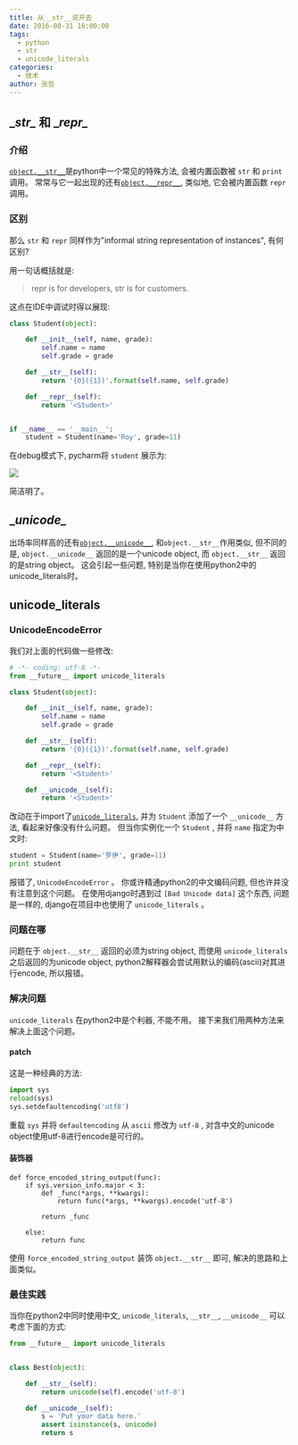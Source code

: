 ```yaml
---
title: 从__str__说开去
date: 2016-08-31 16:00:00
tags:
  - python
  - str
  - unicode_literals
categories:
  - 技术
author: 张哲
---
```



## \__str\__ 和 \__repr\__

### 介绍
[`object.__str__`](https://docs.python.org/2/reference/datamodel.html#object.__str__)是python中一个常见的特殊方法, 会被内置函数被 `str` 和 `print` 调用。
常常与它一起出现的还有[`object.__repr__`](https://docs.python.org/2/reference/datamodel.html#object.__repr__), 类似地, 它会被内置函数 `repr` 调用。



### 区别

那么 `str` 和 `repr` 同样作为"informal string representation of instances", 有何区别?

用一句话概括就是:
> repr is for developers, str is for customers.

这点在IDE中调试时得以展现:

```python
class Student(object):

    def __init__(self, name, grade):
        self.name = name
        self.grade = grade

    def __str__(self):
        return '{0}({1})'.format(self.name, self.grade)

    def __repr__(self):
        return '<Student>'


if __name__ == '__main__':
    student = Student(name='Roy', grade=11)
```

在debug模式下, pycharm将 `student` 展示为:

![](http://img.pinbot.me:8080/uploads/2016/8/31/blob_1472628279443.png)

简洁明了。

## \__unicode\__

出场率同样高的还有[`object.__unicode__`](https://docs.python.org/2/reference/datamodel.html#object.__unicode__), 和`object.__str__`作用类似, 但不同的是, `object.__unicode__` 返回的是一个unicode object, 而 `object.__str__` 返回的是string object。
这会引起一些问题, 特别是当你在使用python2中的unicode_literals时。

## unicode_literals

### UnicodeEncodeError

我们对上面的代码做一些修改:

```python
# -*- coding: utf-8 -*-
from __future__ import unicode_literals

class Student(object):

    def __init__(self, name, grade):
        self.name = name
        self.grade = grade

    def __str__(self):
        return '{0}({1})'.format(self.name, self.grade)

    def __repr__(self):
        return '<Student>'

    def __unicode__(self):
        return '<Student>'
```

改动在于import了[`unicode_literals`](https://docs.python.org/2/reference/datamodel.html#object.__unicode__), 并为 `Student` 添加了一个 `__unicode__` 方法, 看起来好像没有什么问题。 但当你实例化一个 `Student` , 并将 `name` 指定为中文时:

```python
student = Student(name='罗伊', grade=11)
print student
```

报错了, `UnicodeEncodeError` 。 你或许精通python2的中文编码问题, 但也许并没有注意到这个问题。 
在使用django时遇到过 `[Bad Unicode data]` 这个东西, 问题是一样的, django在项目中也使用了 `unicode_literals` 。

### 问题在哪
问题在于 `object.__str__` 返回的必须为string object, 而使用 `unicode_literals` 之后返回的为unicode object, python2解释器会尝试用默认的编码(ascii)对其进行encode, 所以报错。

### 解决问题
`unicode_literals` 在python2中是个利器, 不能不用。 
接下来我们用两种方法来解决上面这个问题。

#### patch
这是一种经典的方法:

```python
import sys
reload(sys)
sys.setdefaultencoding('utf8')
```
重载 `sys` 并将 `defaultencoding` 从 `ascii` 修改为 `utf-8` , 对含中文的unicode object使用utf-8进行encode是可行的。

#### 装饰器
```
def force_encoded_string_output(func):
    if sys.version_info.major < 3:
        def _func(*args, **kwargs):
            return func(*args, **kwargs).encode('utf-8')

        return _func

    else:
        return func
```
使用 `force_encoded_string_output` 装饰 `object.__str__` 即可, 解决的思路和上面类似。


### 最佳实践
当你在python2中同时使用中文, `unicode_literals`, `__str__`, `__unicode__` 可以考虑下面的方式:

```python
from __future__ import unicode_literals


class Best(object):

    def __str__(self):
        return unicode(self).encode('utf-8')

    def __unicode__(self):
        s = 'Put your data here.' 
        assert isinstance(s, unicode)
        return s
```


